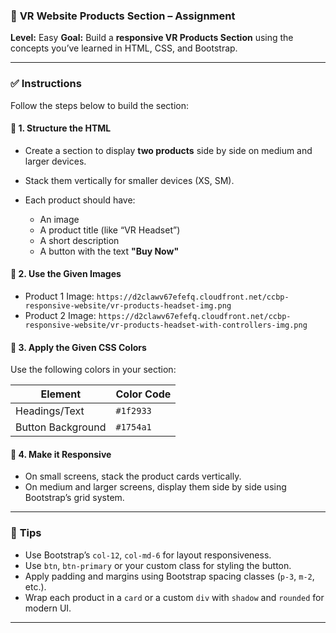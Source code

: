 ### 🎯 **VR Website Products Section – Assignment**

**Level:** Easy
**Goal:** Build a **responsive VR Products Section** using the concepts you’ve learned in HTML, CSS, and Bootstrap.

---

### ✅ **Instructions**

Follow the steps below to build the section:

#### 🧱 1. Structure the HTML

- Create a section to display **two products** side by side on medium and larger devices.
- Stack them vertically for smaller devices (XS, SM).
- Each product should have:

  - An image
  - A product title (like “VR Headset”)
  - A short description
  - A button with the text **"Buy Now"**

#### 🎨 2. Use the Given Images

- Product 1 Image:
  `https://d2clawv67efefq.cloudfront.net/ccbp-responsive-website/vr-products-headset-img.png`
- Product 2 Image:
  `https://d2clawv67efefq.cloudfront.net/ccbp-responsive-website/vr-products-headset-with-controllers-img.png`

#### 🌈 3. Apply the Given CSS Colors

Use the following colors in your section:

| Element           | Color Code |
| ----------------- | ---------- |
| Headings/Text     | `#1f2933`  |
| Button Background | `#1754a1`  |

#### 📱 4. Make it Responsive

- On small screens, stack the product cards vertically.
- On medium and larger screens, display them side by side using Bootstrap’s grid system.

---

### 📝 **Tips**

- Use Bootstrap’s `col-12`, `col-md-6` for layout responsiveness.
- Use `btn`, `btn-primary` or your custom class for styling the button.
- Apply padding and margins using Bootstrap spacing classes (`p-3`, `m-2`, etc.).
- Wrap each product in a `card` or a custom `div` with `shadow` and `rounded` for modern UI.

---
